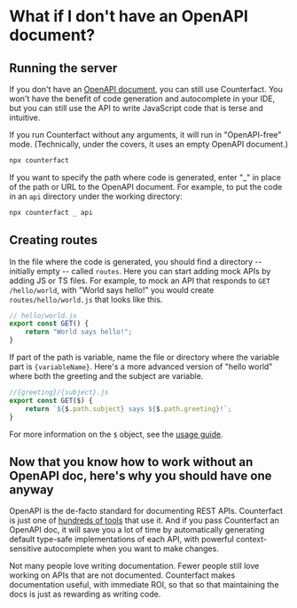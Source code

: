 # What if I don't have an OpenAPI document?

## Running the server

If you don't have an [OpenAPI document](https://swagger.io/specification/), you can still use Counterfact. You won't have the benefit of code generation and autocomplete in your IDE, but you can still use the API to write JavaScript code that is terse and intuitive.

If you run Counterfact without any arguments, it will run in "OpenAPI-free" mode. (Technically, under the covers, it uses an empty OpenAPI document.)

```sh
npx counterfact
```

If you want to specify the path where code is generated, enter "\_" in place of the path or URL to the OpenAPI document. For example, to put the code in an `api` directory under the working directory:

```sh
npx counterfact _ api
```

## Creating routes

In the file where the code is generated, you should find a directory -- initially empty -- called `routes`. Here you can start adding mock APIs by adding JS or TS files. For example, to mock an API that responds to `GET /hello/world`, with "World says hello!" you would create `routes/hello/world.js` that looks like this.

```js
// hello/world.js
export const GET() {
    return "World says hello!";
}
```

If part of the path is variable, name the file or directory where the variable part is `{variableName}`. Here's a more advanced version of "hello world" where both the greeting and the subject are variable.

```js
//{greeting}/{subject}.js
export const GET($) {
    return `${$.path.subject} says ${$.path.greeting}!`;
}
```

For more information on the `$` object, see the [usage guide](./usage.md).

## Now that you know how to work without an OpenAPI doc, here's why you should have one anyway

OpenAPI is the de-facto standard for documenting REST APIs. Counterfact is just one of [hundreds of tools](https://openapi.tools/) that use it. And if you pass Counterfact an OpenAPI doc, it will save you a lot of time by automatically generating default type-safe implementations of each API, with powerful context-sensitive autocomplete when you want to make changes.

Not many people love writing documentation. Fewer people still love working on APIs that are not documented. Counterfact makes documentation useful, with immediate ROI, so that so that maintaining the docs is just as rewarding as writing code.

